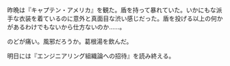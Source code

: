 昨晩は『キャプテン・アメリカ』を観た。盾を持って暴れていた。いかにもな派手な衣装を着ているのに意外と真面目な渋い感じだった。盾を投げる以上の何かがあるわけでもないから仕方ないのか……。

のどが痛い。風邪だろうか。葛根湯を飲んだ。

明日には『エンジニアリング組織論への招待』を読み終える。
